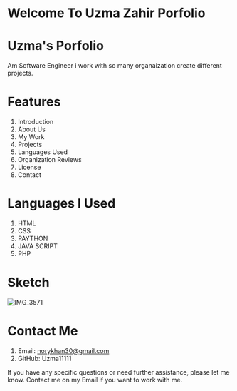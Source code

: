# Welcome To Uzma Zahir Porfolio
# Uzma's Porfolio
Am Software Engineer i work with so many organaization create different projects. 

# Features
1. Introduction
2. About Us
3. My Work
4. Projects
5. Languages Used
6. Organization Reviews
7. License
8. Contact
# Languages I Used
1. HTML
2. CSS
3. PAYTHON
4. JAVA SCRIPT
5. PHP
# Sketch
![IMG_3571](https://github.com/uzma11111/My-First-Web-Project/assets/149249196/498cbb40-f058-47a5-b2ab-e7daca7f09ee)

# Contact Me
1. Email: norykhan30@gmail.com
2. GitHub: Uzma11111

If you have any specific questions or need further assistance, please let me know. Contact me on my Email if you want to work with me. 
